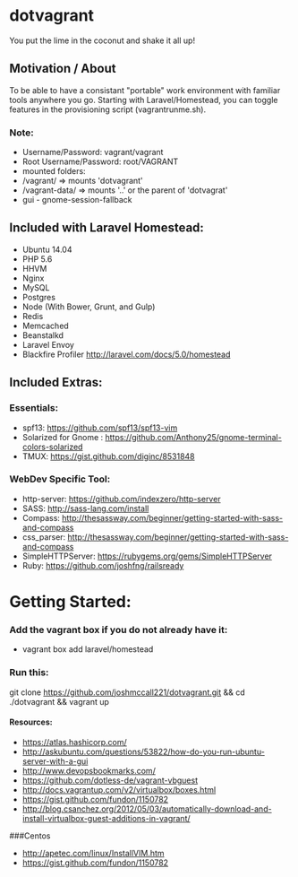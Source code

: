 # dotvagrant
You put the lime in the coconut and shake it all up!

## Motivation / About
To be able to have a consistant "portable" work environment with familiar tools anywhere you go. Starting with Laravel/Homestead, you can toggle features in the provisioning script (vagrantrunme.sh). 



### Note:
* Username/Password: vagrant/vagrant
* Root Username/Password: root/VAGRANT
* mounted folders:
 * /vagrant/ => mounts 'dotvagrant'
 * /vagrant-data/ => mounts '..' or the parent of 'dotvagrat'
* gui - gnome-session-fallback


## Included with Laravel Homestead:
* Ubuntu 14.04
* PHP 5.6
* HHVM
* Nginx
* MySQL
* Postgres
* Node (With Bower, Grunt, and Gulp)
* Redis
* Memcached
* Beanstalkd
* Laravel Envoy
* Blackfire Profiler
http://laravel.com/docs/5.0/homestead 

## Included Extras:
### Essentials:
* spf13: https://github.com/spf13/spf13-vim
* Solarized for Gnome :  https://github.com/Anthony25/gnome-terminal-colors-solarized
* TMUX: https://gist.github.com/diginc/8531848

### WebDev Specific  Tool:
* http-server: https://github.com/indexzero/http-server 
* SASS: http://sass-lang.com/install
* Compass: http://thesassway.com/beginner/getting-started-with-sass-and-compass
* css_parser: http://thesassway.com/beginner/getting-started-with-sass-and-compass
* SimpleHTTPServer: https://rubygems.org/gems/SimpleHTTPServer
 * Ruby: https://github.com/joshfng/railsready






# Getting Started:
### Add the vagrant box if you do not already have it: 
* vagrant box add laravel/homestead

### Run this: 
git clone https://github.com/joshmccall221/dotvagrant.git && cd ./dotvagrant && vagrant up

#### Resources:
* https://atlas.hashicorp.com/
* http://askubuntu.com/questions/53822/how-do-you-run-ubuntu-server-with-a-gui
* http://www.devopsbookmarks.com/
* https://github.com/dotless-de/vagrant-vbguest
* http://docs.vagrantup.com/v2/virtualbox/boxes.html
* https://gist.github.com/fundon/1150782
* http://blog.csanchez.org/2012/05/03/automatically-download-and-install-virtualbox-guest-additions-in-vagrant/


###Centos
* http://apetec.com/linux/InstallVIM.htm
* https://gist.github.com/fundon/1150782

